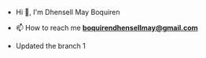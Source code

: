 - Hi 👋, I'm Dhensell May Boquiren

- 📫 How to reach me **boquirendhensellmay@gmail.com**

- Updated the branch 1


